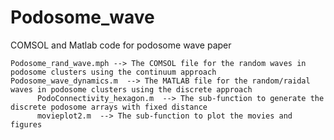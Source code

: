 # Podosome_wave
COMSOL and Matlab code for podosome wave paper

    Podosome_rand_wave.mph --> The COMSOL file for the random waves in podosome clusters using the continuum approach
    Podosome_wave_dynamics.m  --> The MATLAB file for the random/raidal waves in podosome clusters using the discrete approach
          PodoConnectivity_hexagon.m  --> The sub-function to generate the discrete podosome arrays with fixed distance
          movieplot2.m  --> The sub-function to plot the movies and figures
